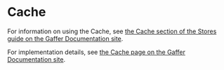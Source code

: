 # Cache

For information on using the Cache, see [the Cache section of the Stores guide on the Gaffer Documentation site](https://gchq.github.io/gaffer-doc/latest/reference/stores-guide/stores/#caches).

For implementation details, see [the Cache page on the Gaffer Documentation site](https://gchq.github.io/gaffer-doc/latest/dev/components/cache/).
